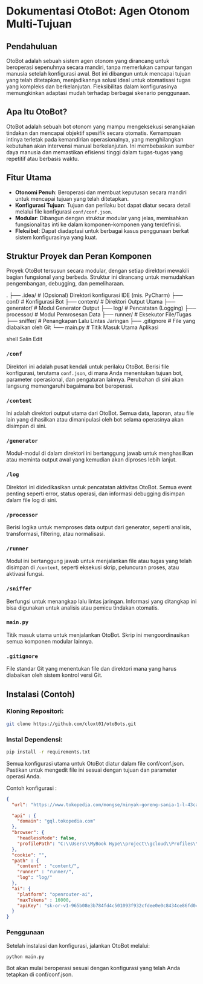 # Dokumentasi OtoBot: Agen Otonom Multi-Tujuan

## Pendahuluan

OtoBot adalah sebuah sistem agen otonom yang dirancang untuk beroperasi sepenuhnya secara mandiri, tanpa memerlukan campur tangan manusia setelah konfigurasi awal. Bot ini dibangun untuk mencapai tujuan yang telah ditetapkan, menjadikannya solusi ideal untuk otomatisasi tugas yang kompleks dan berkelanjutan. Fleksibilitas dalam konfigurasinya memungkinkan adaptasi mudah terhadap berbagai skenario penggunaan.

## Apa Itu OtoBot?

OtoBot adalah sebuah bot otonom yang mampu mengeksekusi serangkaian tindakan dan mencapai objektif spesifik secara otomatis. Kemampuan intinya terletak pada kemandirian operasionalnya, yang menghilangkan kebutuhan akan intervensi manual berkelanjutan. Ini membebaskan sumber daya manusia dan memastikan efisiensi tinggi dalam tugas-tugas yang repetitif atau berbasis waktu.

## Fitur Utama

- **Otonomi Penuh**: Beroperasi dan membuat keputusan secara mandiri untuk mencapai tujuan yang telah ditetapkan.
- **Konfigurasi Tujuan**: Tujuan dan perilaku bot dapat diatur secara detail melalui file konfigurasi `conf/conf.json`.
- **Modular**: Dibangun dengan struktur modular yang jelas, memisahkan fungsionalitas inti ke dalam komponen-komponen yang terdefinisi.
- **Fleksibel**: Dapat diadaptasi untuk berbagai kasus penggunaan berkat sistem konfigurasinya yang kuat.

## Struktur Proyek dan Peran Komponen

Proyek OtoBot tersusun secara modular, dengan setiap direktori mewakili bagian fungsional yang berbeda. Struktur ini dirancang untuk memudahkan pengembangan, debugging, dan pemeliharaan.

.
├── .idea/ # (Opsional) Direktori konfigurasi IDE (mis. PyCharm)
├── conf/ # Konfigurasi Bot
├── content/ # Direktori Output Utama
├── generator/ # Modul Generator Output
├── log/ # Pencatatan (Logging)
├── processor/ # Modul Pemrosesan Data
├── runner/ # Eksekutor File/Tugas
├── sniffer/ # Penangkapan Lalu Lintas Jaringan
├── .gitignore # File yang diabaikan oleh Git
└── main.py # Titik Masuk Utama Aplikasi

shell
Salin
Edit

### `/conf`

Direktori ini adalah pusat kendali untuk perilaku OtoBot. Berisi file konfigurasi, terutama `conf.json`, di mana Anda menentukan tujuan bot, parameter operasional, dan pengaturan lainnya. Perubahan di sini akan langsung memengaruhi bagaimana bot beroperasi.

### `/content`

Ini adalah direktori output utama dari OtoBot. Semua data, laporan, atau file lain yang dihasilkan atau dimanipulasi oleh bot selama operasinya akan disimpan di sini.

### `/generator`

Modul-modul di dalam direktori ini bertanggung jawab untuk menghasilkan atau meminta output awal yang kemudian akan diproses lebih lanjut.

### `/log`

Direktori ini didedikasikan untuk pencatatan aktivitas OtoBot. Semua event penting seperti error, status operasi, dan informasi debugging disimpan dalam file log di sini.

### `/processor`

Berisi logika untuk memproses data output dari generator, seperti analisis, transformasi, filtering, atau normalisasi.

### `/runner`

Modul ini bertanggung jawab untuk menjalankan file atau tugas yang telah disimpan di `/content`, seperti eksekusi skrip, peluncuran proses, atau aktivasi fungsi.

### `/sniffer`

Berfungsi untuk menangkap lalu lintas jaringan. Informasi yang ditangkap ini bisa digunakan untuk analisis atau pemicu tindakan otomatis.

### `main.py`

Titik masuk utama untuk menjalankan OtoBot. Skrip ini mengoordinasikan semua komponen modular lainnya.

### `.gitignore`

File standar Git yang menentukan file dan direktori mana yang harus diabaikan oleh sistem kontrol versi Git.

## Instalasi (Contoh)

### Kloning Repositori:

```bash
git clone https://github.com/cloxt01/otoBots.git
```

### Instal Dependensi:

```bash
pip install -r requirements.txt
```


Semua konfigurasi utama untuk OtoBot diatur dalam file conf/conf.json. Pastikan untuk mengedit file ini sesuai dengan tujuan dan parameter operasi Anda.

Contoh konfigurasi :

```json
{
  "url": "https://www.tokopedia.com/mongse/minyak-goreng-sania-1-l-43cac",

  "api" : {
    "domain": "gql.tokopedia.com"
  },
  "browser": {
    "headlessMode": false,
    "profilePath": "C:\\Users\\MyBook Hype\\project\\gcloud\\Profiles\\2tekjd15.Cloxt00"
  },
  "cookie": "",
  "path" : {
    "content" : "content/",
    "runner" : "runner/",
    "log": "log/"
  },
  "ai": {
    "platform": "openrouter-ai",
    "maxTokens" : 16000,
    "apiKey": "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"
  }
}
```

### Penggunaan
Setelah instalasi dan konfigurasi, jalankan OtoBot melalui:

```bash
python main.py
```

Bot akan mulai beroperasi sesuai dengan konfigurasi yang telah Anda tetapkan di conf/conf.json.
